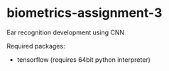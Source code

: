 # biometrics-assignment-3
Ear recognition development using CNN

Required packages:
- tensorflow (requires 64bit python interpreter)